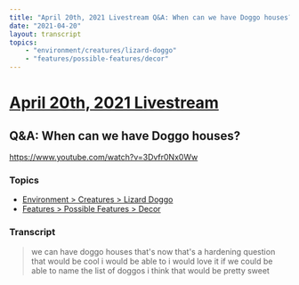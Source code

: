```yaml
---
title: "April 20th, 2021 Livestream Q&A: When can we have Doggo houses?"
date: "2021-04-20"
layout: transcript
topics:
    - "environment/creatures/lizard-doggo"
    - "features/possible-features/decor"
---
```

# [April 20th, 2021 Livestream](../2021-04-20.md)
## Q&A: When can we have Doggo houses?
https://www.youtube.com/watch?v=3Dvfr0Nx0Ww

### Topics
* [Environment > Creatures > Lizard Doggo](../topics/environment/creatures/lizard-doggo.md)
* [Features > Possible Features > Decor](../topics/features/possible-features/decor.md)

### Transcript

> we can have doggo houses that's now that's a hardening question that would be cool i would be able to i would love it if we could be able to name the list of doggos i think that would be pretty sweet
